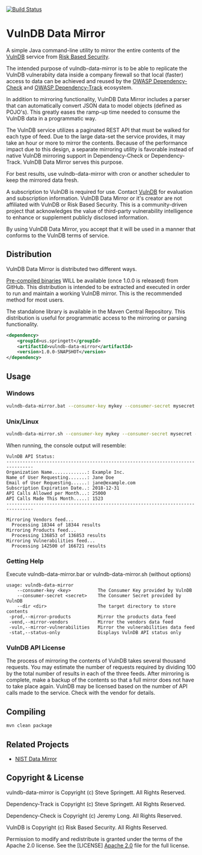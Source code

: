 [![Build Status](https://travis-ci.org/stevespringett/vulndb-data-mirror.svg?branch=master)](https://travis-ci.org/stevespringett/vulndb-data-mirror)

VulnDB Data Mirror
================

A simple Java command-line utility to mirror the entire contents of the [VulnDB] service from [Risk Based Security].

The intended purpose of vulndb-data-mirror is to be able to replicate the VulnDB vulnerabiity 
data inside a company firewall so that local (faster) access to data can be achieved and reused 
by the [OWASP Dependency-Check] and [OWASP Dependency-Track] ecosystem.

In addition to mirroring functionality, VulnDB Data Mirror includes a parser that can automatically
convert JSON data to model objects (defined as POJO's). This greatly eases the ramp-up time needed
to consume the VulnDB data in a programmatic way.

The VulnDB service utilizes a paginated REST API that must be walked for each type of feed. 
Due to the large data-set the service provides, it may take an hour or more to mirror the contents. 
Because of the performance impact due to this design, a separate mirroring utility is favorable
instead of native VulnDB mirroring support in Dependency-Check or Dependency-Track.
VulnDB Data Mirror serves this purpose.

For best results, use vulndb-data-mirror with cron or another scheduler to keep the mirrored data fresh.

A subscription to VulnDB is required for use. Contact [VulnDB] for evaluation and subscription information. 
VulnDB Data Mirror or it's creator are not affiliated with VulnDB or Risk Based Security. This is a 
community-driven project that acknowledges the value of third-party vulnerability intelligence to 
enhance or supplement publicly disclosed information.

By using VulnDB Data Mirror, you accept that it will be used in a manner that conforms to the VulnDB terms of service.


Distribution
----------------

VulnDB Data Mirror is distributed two different ways. 


[Pre-compiled binaries] WILL be available (once 1.0.0 is released) from GitHub. This distribution
is intended to be extracted and executed in order to run and maintain a working VulnDB mirror. This is the
recommended method for most users.


The standalone library is available in the Maven Central 
Repository. This distribution is useful for programmatic access to the mirroring or parsing functionality.


```xml
<dependency>
    <groupId>us.springett</groupId>
    <artifactId>vulndb-data-mirror</artifactId>
    <version>1.0.0-SNAPSHOT</version>
</dependency>
```


Usage
----------------

### Windows


```sh
vulndb-data-mirror.bat --consumer-key mykey --consumer-secret mysecret --dir "c:\path\to\mirror"
```


### Unix/Linux

```sh
vulndb-data-mirror.sh --consumer-key mykey --consumer-secret mysecret --dir "/path/to/mirror"
```

When running, the console output will resemble:

```
VulnDB API Status:
--------------------------------------------------------------------------------
Organization Name.............: Example Inc.
Name of User Requesting.......: Jane Doe
Email of User Requesting......: jane@example.com
Subscription Expiration Date..: 2018-12-31
API Calls Allowed per Month...: 25000
API Calls Made This Month.....: 1523
--------------------------------------------------------------------------------

Mirroring Vendors feed...
  Processing 18344 of 18344 results
Mirroring Products feed...
  Processing 136853 of 136853 results
Mirroring Vulnerabilities feed...
  Processing 142500 of 166721 results
```

### Getting Help

Execute vulndb-data-mirror.bar or vulndb-data-mirror.sh (without options)
```
usage: vulndb-data-mirror
    --consumer-key <key>          The Consumer Key provided by VulnDB
    --consumer-secret <secret>    The Consumer Secret provided by VulnDB
    --dir <dir>                   The target directory to store contents
 -prod,--mirror-products          Mirror the products data feed
 -vend,--mirror-vendors           Mirror the vendors data feed
 -vuln,--mirror-vulnerabilities   Mirror the vulnerabilities data feed
 -stat,--status-only              Displays VulnDB API status only
```

### VulnDB API License

The process of mirroring the contents of VulnDB takes several thousand requests. You may estimate the number of 
requests required by dividing 100 by the total number of results in each of the three feeds. After mirroring is 
complete, make a backup of the contents so that a full mirror does not have to take place again. VulnDB may be 
licensed based on the number of API calls made to the service. Check with the vendor for details.


Compiling
----------------

```bash
mvn clean package
```


Related Projects
----------------

* [NIST Data Mirror](https://github.com/stevespringett/nist-data-mirror)

Copyright & License
-------------------

vulndb-data-mirror is Copyright (c) Steve Springett. All Rights Reserved.

Dependency-Track is Copyright (c) Steve Springett. All Rights Reserved.

Dependency-Check is Copyright (c) Jeremy Long. All Rights Reserved.

VulnDB is Copyright (c) Risk Based Security. All Rights Reserved.

Permission to modify and redistribute is granted under the terms of the Apache 2.0 license. See the [LICENSE] [Apache 2.0] file for the full license.

  [OWASP Dependency-Check]: https://www.owasp.org/index.php/OWASP_Dependency_Check
  [OWASP Dependency-Track]: https://www.owasp.org/index.php/OWASP_Dependency_Track_Project
  [Apache 2.0]: https://github.com/stevespringett/vulndb-data-mirror/blob/master/LICENSE
  [Pre-compiled binaries]: https://github.com/stevespringett/vulndb-data-mirror/releases
  [VulnDB]: https://vulndb.cyberriskanalytics.com/
  [Risk Based Security]: https://www.riskbasedsecurity.com/ 